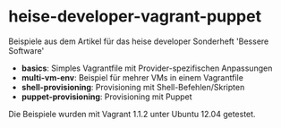 heise-developer-vagrant-puppet
==============================

Beispiele aus dem Artikel für das heise developer Sonderheft 'Bessere Software'

* **basics**: Simples Vagrantfile mit Provider-spezifischen Anpassungen
* **multi-vm-env**: Beispiel für mehrer VMs in einem Vagrantfile
* **shell-provisioning**: Provisioning mit Shell-Befehlen/Skripten
* **puppet-provisioning**: Provisioning mit Puppet

Die Beispiele wurden mit Vagrant 1.1.2 unter Ubuntu 12.04 getestet.

